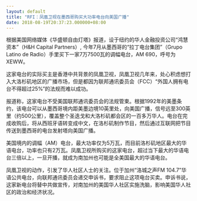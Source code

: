 ```yaml
---
layout: default
title: "RFI：凤凰卫视在墨西哥购买大功率电台向美国广播"
date: 2018-08-19T20:37:23.000000+08:00
---
```


根据美国网络媒体《华盛顿自由灯塔》报道，设于纽约的华人金融投资公司“鸿慧资本”（H&H Capital Partners）, 今年7月从墨西哥的“拉丁电台集团”（Grupo Latino de Radio）手里买下一家7万7500瓦的调幅电台，AM 690，呼号为XEWW。

这家电台的实际买主是香港中共背景的凤凰卫视，凤凰卫视几年来，处心积虑想打入大洛杉矶地区的广播市场，但是都因为联邦通讯委员会（FCC）“外国人拥有电台不得超过25%”的法规而难以成功。

报道称，这家电台不受美国联邦通讯委员会的法规管束。根据1992年的美墨条约，该电台可以从墨西哥境内距美墨边境10英里处，向美国广播，信号远至300英里（约500公里），覆盖整个圣迭戈和大洛杉矶都会区的一百多万华人。电台在完成收购后，将从西班牙语转变成中文，在洛杉矶制作节目，然后通过互联网把节目传送到墨西哥的电台发射塔向美国广播。

美国境内的调幅（AM）电台，最大功率仅为5万瓦，而目前洛杉矶地区最大的华语电台，功率也只有2万瓦。凤凰卫视所购买的这家电台，超过当下最大的华语电台三倍以上，一旦开播，就成为南加州也可能是全美国最大的华语电台。

凤凰卫视的动作，引发了华人社区人士的关注。位于加州“洛城之声FM 104.7”华语公共电台，向联邦通讯委员会递交申诉书，要求阻止这项电台买卖。申诉书说，这家新电台将替中共做宣传，对南加州的美国华人社区实施洗脑，影响美国华人社区的政治和经济状况。

